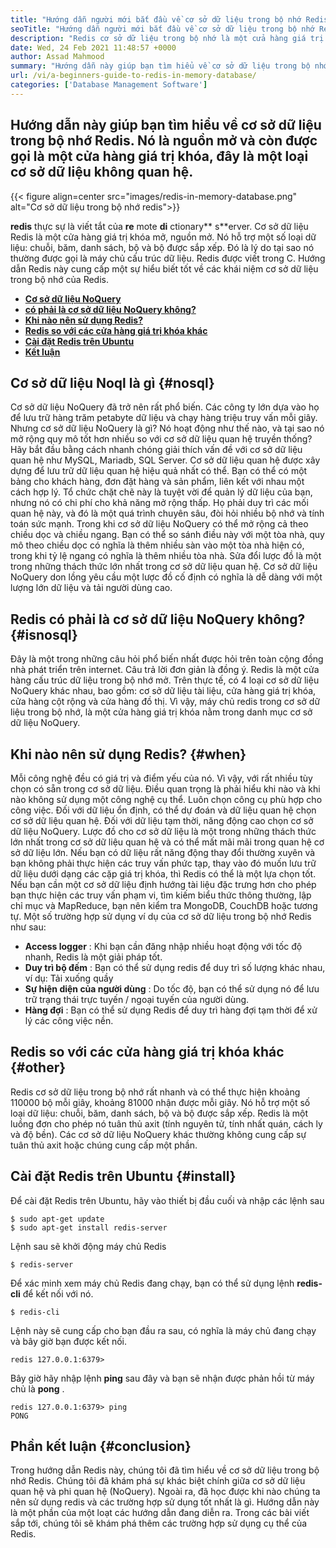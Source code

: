 ```yaml
---
title: "Hướng dẫn người mới bắt đầu về cơ sở dữ liệu trong bộ nhớ Redis" 
seoTitle: "Hướng dẫn người mới bắt đầu về cơ sở dữ liệu trong bộ nhớ Redis" 
description: "Redis cơ sở dữ liệu trong bộ nhớ là một cửa hàng giá trị khóa, nguồn mở. Nó cũng được gọi là cơ sở dữ liệu NoQuery. Hướng dẫn Redis này hướng dẫn bạn về các khái niệm cốt lõi của Redis." 
date: Wed, 24 Feb 2021 11:48:57 +0000
author: Assad Mahmood
summary: "Hướng dẫn này giúp bạn tìm hiểu về cơ sở dữ liệu trong bộ nhớ Redis. Nó là nguồn mở và còn được gọi là một cửa hàng giá trị khóa, đây là một loại cơ sở dữ liệu không quan hệ." 
url: /vi/a-beginners-guide-to-redis-in-memory-database/
categories: ['Database Management Software']
---
```


## Hướng dẫn này giúp bạn tìm hiểu về cơ sở dữ liệu trong bộ nhớ Redis. Nó là nguồn mở và còn được gọi là một cửa hàng giá trị khóa, đây là một loại cơ sở dữ liệu không quan hệ.

{{< figure align=center src="images/redis-in-memory-database.png" alt="Cơ sở dữ liệu trong bộ nhớ redis">}}

 **redis** thực sự là viết tắt của **re** mote **di** ctionary** s**erver. Cơ sở dữ liệu Redis là một cửa hàng giá trị khóa mở, nguồn mở. Nó hỗ trợ một số loại dữ liệu: chuỗi, băm, danh sách, bộ và bộ được sắp xếp. Đó là lý do tại sao nó thường được gọi là máy chủ cấu trúc dữ liệu. Redis được viết trong C. Hướng dẫn Redis này cung cấp một sự hiểu biết tốt về các khái niệm cơ sở dữ liệu trong bộ nhớ của Redis.
*  **[Cơ sở dữ liệu NoQuery][1]**  
*  **[có phải là cơ sở dữ liệu NoQuery không?][2]**  
*  **[Khi nào nên sử dụng Redis?][3]**  
*  **[Redis so với các cửa hàng giá trị khóa khác][4]**  
*  **[Cài đặt Redis trên Ubuntu][5]**  
*  **[Kết luận][6]**  

## Cơ sở dữ liệu Noql là gì {#nosql}

Cơ sở dữ liệu NoQuery đã trở nên rất phổ biến. Các công ty lớn dựa vào họ để lưu trữ hàng trăm petabyte dữ liệu và chạy hàng triệu truy vấn mỗi giây. Nhưng cơ sở dữ liệu NoQuery là gì? Nó hoạt động như thế nào, và tại sao nó mở rộng quy mô tốt hơn nhiều so với cơ sở dữ liệu quan hệ truyền thống? Hãy bắt đầu bằng cách nhanh chóng giải thích vấn đề với cơ sở dữ liệu quan hệ như MySQL, Mariadb, SQL Server.
Cơ sở dữ liệu quan hệ được xây dựng để lưu trữ dữ liệu quan hệ hiệu quả nhất có thể. Bạn có thể có một bảng cho khách hàng, đơn đặt hàng và sản phẩm, liên kết với nhau một cách hợp lý. Tổ chức chặt chẽ này là tuyệt vời để quản lý dữ liệu của bạn, nhưng nó có chi phí cho khả năng mở rộng thấp. Họ phải duy trì các mối quan hệ này, và đó là một quá trình chuyên sâu, đòi hỏi nhiều bộ nhớ và tính toán sức mạnh.
Trong khi cơ sở dữ liệu NoQuery có thể mở rộng cả theo chiều dọc và chiều ngang. Bạn có thể so sánh điều này với một tòa nhà, quy mô theo chiều dọc có nghĩa là thêm nhiều sàn vào một tòa nhà hiện có, trong khi tỷ lệ ngang có nghĩa là thêm nhiều tòa nhà. Sửa đổi lược đồ là một trong những thách thức lớn nhất trong cơ sở dữ liệu quan hệ. Cơ sở dữ liệu NoQuery don lồng yêu cầu một lược đồ cố định có nghĩa là dễ dàng với một lượng lớn dữ liệu và tải người dùng cao.

## Redis có phải là cơ sở dữ liệu NoQuery không? {#isnosql}

Đây là một trong những câu hỏi phổ biến nhất được hỏi trên toàn cộng đồng nhà phát triển trên internet. Câu trả lời đơn giản là đồng ý. Redis là một cửa hàng cấu trúc dữ liệu trong bộ nhớ mở.
Trên thực tế, có 4 loại cơ sở dữ liệu NoQuery khác nhau, bao gồm: cơ sở dữ liệu tài liệu, cửa hàng giá trị khóa, cửa hàng cột rộng và cửa hàng đồ thị. Vì vậy, máy chủ redis trong cơ sở dữ liệu trong bộ nhớ, là một cửa hàng giá trị khóa nằm trong danh mục cơ sở dữ liệu NoQuery.

## Khi nào nên sử dụng Redis?  {#when}

Mỗi công nghệ đều có giá trị và điểm yếu của nó. Vì vậy, với rất nhiều tùy chọn có sẵn trong cơ sở dữ liệu. Điều quan trọng là phải hiểu khi nào và khi nào không sử dụng một công nghệ cụ thể. Luôn chọn công cụ phù hợp cho công việc.
Đối với dữ liệu ổn định, có thể dự đoán và dữ liệu quan hệ chọn cơ sở dữ liệu quan hệ. Đối với dữ liệu tạm thời, năng động cao chọn cơ sở dữ liệu NoQuery. Lược đồ cho cơ sở dữ liệu là một trong những thách thức lớn nhất trong cơ sở dữ liệu quan hệ và có thể mất mãi mãi trong quan hệ cơ sở dữ liệu lớn.
Nếu bạn có dữ liệu rất năng động thay đổi thường xuyên và bạn không phải thực hiện các truy vấn phức tạp, thay vào đó muốn lưu trữ dữ liệu dưới dạng các cặp giá trị khóa, thì Redis có thể là một lựa chọn tốt. Nếu bạn cần một cơ sở dữ liệu định hướng tài liệu đặc trưng hơn cho phép bạn thực hiện các truy vấn phạm vi, tìm kiếm biểu thức thông thường, lập chỉ mục và MapReduce, bạn nên kiểm tra MongoDB, CouchDB hoặc tương tự.
Một số trường hợp sử dụng ví dụ của cơ sở dữ liệu trong bộ nhớ Redis như sau:
*  **Access logger**  : Khi bạn cần đăng nhập nhiều hoạt động với tốc độ nhanh, Redis là một giải pháp tốt.
*  **Duy trì bộ đếm**  : Bạn có thể sử dụng redis để duy trì số lượng khác nhau, ví dụ: Tải xuống quầy
*  **Sự hiện diện của người dùng**  : Do tốc độ, bạn có thể sử dụng nó để lưu trữ trạng thái trực tuyến / ngoại tuyến của người dùng.
*  **Hàng đợi**  : Bạn có thể sử dụng Redis để duy trì hàng đợi tạm thời để xử lý các công việc nền.

## Redis so với các cửa hàng giá trị khóa khác {#other}

Redis cơ sở dữ liệu trong bộ nhớ rất nhanh và có thể thực hiện khoảng 110000 bộ mỗi giây, khoảng 81000 nhận được mỗi giây. Nó hỗ trợ một số loại dữ liệu: chuỗi, băm, danh sách, bộ và bộ được sắp xếp. Redis là một luồng đơn cho phép nó tuân thủ axit (tính nguyên tử, tính nhất quán, cách ly và độ bền). Các cơ sở dữ liệu NoQuery khác thường không cung cấp sự tuân thủ axit hoặc chúng cung cấp một phần.

## Cài đặt Redis trên Ubuntu {#install}

Để cài đặt Redis trên Ubuntu, hãy vào thiết bị đầu cuối và nhập các lệnh sau
```
$ sudo apt-get update 
$ sudo apt-get install redis-server
```
Lệnh sau sẽ khởi động máy chủ Redis
```
$ redis-server
```
Để xác minh xem máy chủ Redis đang chạy, bạn có thể sử dụng lệnh  **redis-cli**  để kết nối với nó.
```
$ redis-cli 
```
Lệnh này sẽ cung cấp cho bạn đầu ra sau, có nghĩa là máy chủ đang chạy và bây giờ bạn được kết nối.
```
redis 127.0.0.1:6379>
```
Bây giờ hãy nhập lệnh  **ping** sau đây và bạn sẽ nhận được phản hồi từ máy chủ là **pong**  .
```
redis 127.0.0.1:6379> ping
PONG
```

## Phần kết luận {#conclusion}

Trong hướng dẫn Redis này, chúng tôi đã tìm hiểu về cơ sở dữ liệu trong bộ nhớ Redis. Chúng tôi đã khám phá sự khác biệt chính giữa cơ sở dữ liệu quan hệ và phi quan hệ (NoQuery). Ngoài ra, đã học được khi nào chúng ta nên sử dụng redis và các trường hợp sử dụng tốt nhất là gì. Hướng dẫn này là một phần của một loạt các hướng dẫn đang diễn ra. Trong các bài viết sắp tới, chúng tôi sẽ khám phá thêm các trường hợp sử dụng cụ thể của Redis.



 [1]: #nosql
 [2]: #isnosql
 [3]: #when
 [4]: #other
 [5]: #install
 [6]: #conclusion
